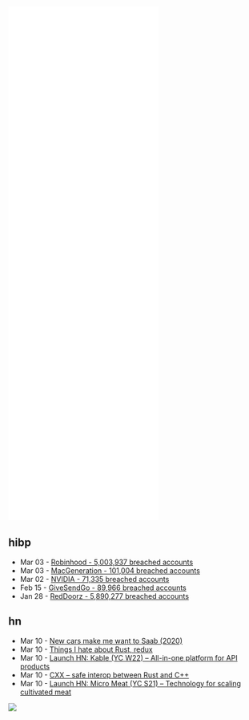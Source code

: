 ![Metrics](https://raw.githubusercontent.com/phixion/phixion/master/metrics.svg)

## hibp

<!--
for https://github.com/phixion/phixion/blob/main/.github/workflows/feeds.yml
-->
<!--START_SECTION:haveibeenpwnd-->
- Mar 03 - [Robinhood - 5,003,937 breached accounts](https://haveibeenpwned.com/PwnedWebsites#Robinhood)
- Mar 03 - [MacGeneration - 101,004 breached accounts](https://haveibeenpwned.com/PwnedWebsites#MacGeneration)
- Mar 02 - [NVIDIA - 71,335 breached accounts](https://haveibeenpwned.com/PwnedWebsites#NVIDIA)
- Feb 15 - [GiveSendGo - 89,966 breached accounts](https://haveibeenpwned.com/PwnedWebsites#GiveSendGo)
- Jan 28 - [RedDoorz - 5,890,277 breached accounts](https://haveibeenpwned.com/PwnedWebsites#RedDoorz)
<!--END_SECTION:haveibeenpwnd-->

## hn

<!--
for https://github.com/phixion/phixion/blob/main/.github/workflows/feeds.yml
-->
<!--START_SECTION:hn-->
- Mar 10 - [New cars make me want to Saab (2020)](https://theoutline.com/post/8743/cars-are-ugly-now-i-miss-saab)
- Mar 10 - [Things I hate about Rust, redux](https://blog.yossarian.net/2022/03/10/Things-I-hate-about-Rust-redux)
- Mar 10 - [Launch HN: Kable (YC W22) – All-in-one platform for API products](https://news.ycombinator.com/item?id=30627558)
- Mar 10 - [CXX – safe interop between Rust and C++](https://cxx.rs/)
- Mar 10 - [Launch HN: Micro Meat (YC S21) – Technology for scaling cultivated meat](https://news.ycombinator.com/item?id=30627418)
<!--END_SECTION:hn-->

<!--
for https://yhype.me
-->
![](https://hit.yhype.me/github/profile?user_id=13013670)
